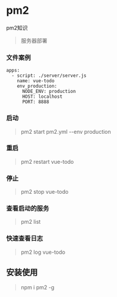 # pm2
pm2知识
> 服务器部署

### 文件案例
```
apps:
  - script: ./server/server.js
    name: vue-todo
    env_production:
      NODE_ENV: production
      HOST: localhost
      PORT: 8888
```
### 启动
> pm2  start  pm2.yml --env  production 

### 重启
> pm2 restart  vue-todo

### 停止
> pm2 stop  vue-todo

### 查看启动的服务
> pm2 list 

### 快速查看日志
> pm2 log vue-todo

## 安装使用
> npm i pm2 -g
